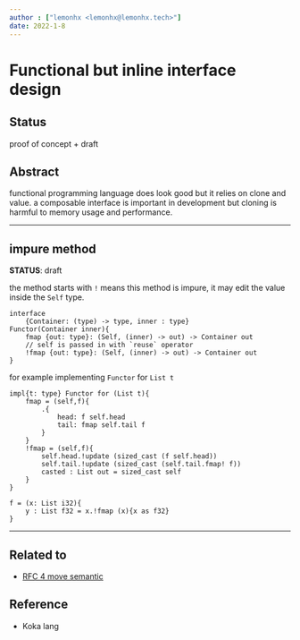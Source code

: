 ```yaml
---
author : ["lemonhx <lemonhx@lemonhx.tech>"]
date: 2022-1-8
---
```


# Functional but inline interface design

## Status
proof of concept + draft

## Abstract
functional programming language does look good
but it relies on clone and value.
a composable interface is important in development but cloning
is harmful to memory usage and performance.

---

## impure method
**STATUS**: draft

the method starts with `!` means this method is impure,
it may edit the value inside the `Self` type.

```kat
interface
    {Container: (type) -> type, inner : type} 
Functor(Container inner){
    fmap {out: type}: (Self, (inner) -> out) -> Container out
    // self is passed in with `reuse` operator
    !fmap {out: type}: (Self, (inner) -> out) -> Container out
}
```
for example implementing `Functor` for `List t`
```kat
impl{t: type} Functor for (List t){
    fmap = (self,f){
        .{
            head: f self.head
            tail: fmap self.tail f
        }
    }
    !fmap = (self,f){
        self.head.!update (sized_cast (f self.head))
        self.tail.!update (sized_cast (self.tail.fmap! f))
        casted : List out = sized_cast self
    }
}

f = (x: List i32){
    y : List f32 = x.!fmap (x){x as f32}
}
```
---


## Related to
- [RFC 4 move semantic](4.move_semantics.md)

## Reference
- Koka lang
